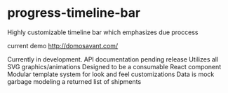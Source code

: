 # progress-timeline-bar
Highly customizable timeline bar which emphasizes due proccess

current demo
http://domosavant.com/

Currently in development. API documentation pending release
Utilizes all SVG graphics/animations
Designed to be a consumable React component
Modular template system for look and feel customizations
Data is mock garbage modeling a returned list of shipments

